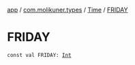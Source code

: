 [app](../../index.md) / [com.molikuner.types](../index.md) / [Time](index.md) / [FRIDAY](./-f-r-i-d-a-y.md)

# FRIDAY

`const val FRIDAY: `[`Int`](https://kotlinlang.org/api/latest/jvm/stdlib/kotlin/-int/index.html)